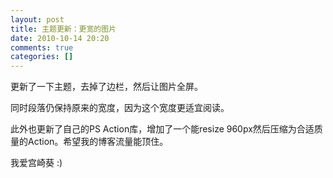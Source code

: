 ```yaml
---
layout: post
title: 主题更新：更宽的图片
date: 2010-10-14 20:20
comments: true
categories: []
---
```

更新了一下主题，去掉了边栏，然后让图片全屏。

同时段落仍保持原来的宽度，因为这个宽度更适宜阅读。

此外也更新了自己的PS Action库，增加了一个能resize 960px然后压缩为合适质量的Action。希望我的博客流量能顶住。




我爱宫崎葵 :)

<img class="aligncenter size-full wp-image-323 full" src="http://yuguo.github.com/blog/files/2010/10/01-78-copy.jpg" alt="" />

<img class="aligncenter size-full wp-image-323 full" src="http://yuguo.github.com/blog/files/2010/10/01-87-copy.jpg" alt=""/>

<img class="aligncenter size-full wp-image-323 full" src="http://yuguo.github.com/blog/files/2010/10/01-85-copy.jpg" alt="" />
